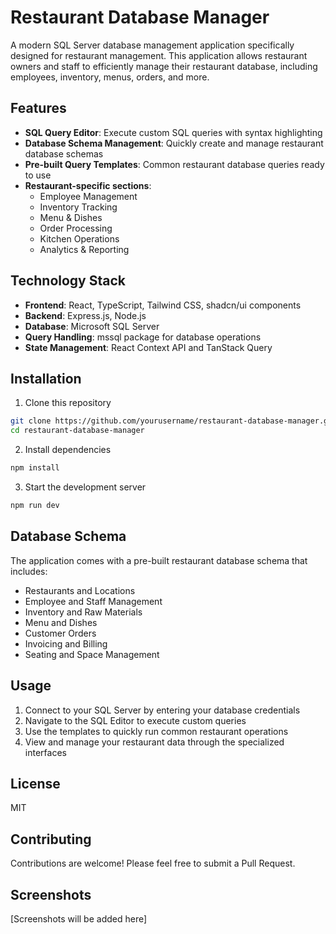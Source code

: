 # Restaurant Database Manager

A modern SQL Server database management application specifically designed for restaurant management. This application allows restaurant owners and staff to efficiently manage their restaurant database, including employees, inventory, menus, orders, and more.

## Features

- **SQL Query Editor**: Execute custom SQL queries with syntax highlighting
- **Database Schema Management**: Quickly create and manage restaurant database schemas
- **Pre-built Query Templates**: Common restaurant database queries ready to use
- **Restaurant-specific sections**:
  - Employee Management
  - Inventory Tracking
  - Menu & Dishes
  - Order Processing
  - Kitchen Operations
  - Analytics & Reporting

## Technology Stack

- **Frontend**: React, TypeScript, Tailwind CSS, shadcn/ui components
- **Backend**: Express.js, Node.js
- **Database**: Microsoft SQL Server
- **Query Handling**: mssql package for database operations
- **State Management**: React Context API and TanStack Query

## Installation

1. Clone this repository
```bash
git clone https://github.com/yourusername/restaurant-database-manager.git
cd restaurant-database-manager
```

2. Install dependencies
```bash
npm install
```

3. Start the development server
```bash
npm run dev
```

## Database Schema

The application comes with a pre-built restaurant database schema that includes:

- Restaurants and Locations
- Employee and Staff Management
- Inventory and Raw Materials
- Menu and Dishes
- Customer Orders
- Invoicing and Billing
- Seating and Space Management

## Usage

1. Connect to your SQL Server by entering your database credentials
2. Navigate to the SQL Editor to execute custom queries
3. Use the templates to quickly run common restaurant operations
4. View and manage your restaurant data through the specialized interfaces

## License

MIT

## Contributing

Contributions are welcome! Please feel free to submit a Pull Request.

## Screenshots

[Screenshots will be added here]